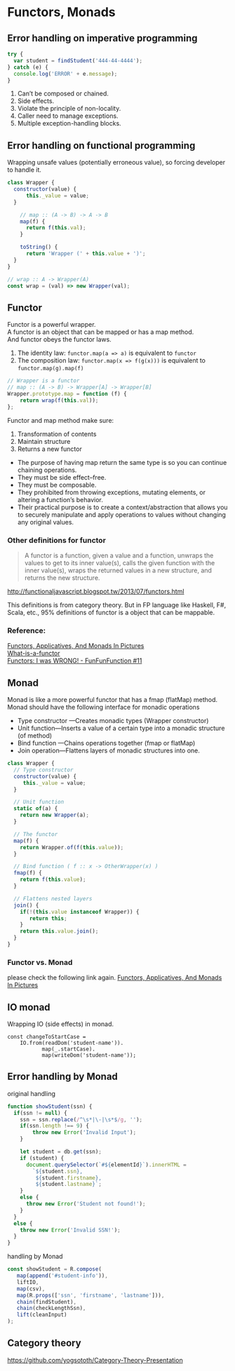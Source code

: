 # Functors, Monads
## Error handling on imperative programming

```javascript
try {
  var student = findStudent('444-44-4444');
} catch (e) {
  console.log('ERROR' + e.message);
}
```

1. Can’t be composed or chained.
2. Side effects.
3. Violate the principle of non-locality.
4. Caller need to manage exceptions.
5. Multiple exception-handling blocks.

## Error handling on functional programming
Wrapping unsafe values (potentially erroneous value), so forcing developer to handle it.

```javascript
class Wrapper {
  constructor(value) {
      this._value = value;
  }

    // map :: (A -> B) -> A -> B
    map(f) {
      return f(this.val);
    }

    toString() {
      return 'Wrapper (' + this.value + ')';
  }
}

// wrap :: A -> Wrapper(A)
const wrap = (val) => new Wrapper(val);
```


## Functor
Functor is a powerful wrapper.  
A functor is an object that can be mapped or has a map method.  
And functor obeys the functor laws.  
1. The identity law: `functor.map(a => a)` is equivalent to `functor`
2. The composition law: `functor.map(x => f(g(x)))` is equivalent to `functor.map(g).map(f)`

```javascript
// Wrapper is a functor
// map :: (A -> B) -> Wrapper[A] -> Wrapper[B]
Wrapper.prototype.map = function (f) {
    return wrap(f(this.val));
};
```

Functor and map method make sure:
1. Transformation of contents
2. Maintain structure
3. Returns a new functor

* The purpose of having map return the same type is so you can continue chaining operations.
* They must be side effect–free.
* They must be composable.
* They prohibited from throwing exceptions, mutating elements, or altering a function’s behavior.
* Their practical purpose is to create a context/abstraction that allows you to securely manipulate and apply operations to values without changing any original values.


### Other definitions for functor
> A functor is a function, given a value and a function, unwraps the values to get to its inner value(s), calls the given function with the inner value(s), wraps the returned values in a new structure, and returns the new structure.

http://functionaljavascript.blogspot.tw/2013/07/functors.html

This definitions is from category theory. But in FP language like Haskell, F#, Scala, etc., 95% definitions of functor is a object that can be mappable.

### Reference:  
[Functors, Applicatives, And Monads In Pictures](http://adit.io/posts/2013-04-17-functors,_applicatives,_and_monads_in_pictures.html)  
[What-is-a-functor](https://medium.com/@dtinth/what-is-a-functor-dcf510b098b6)  
[Functors: I was WRONG! - FunFunFunction #11](https://www.youtube.com/watch?v=DisD9ftUyCk)


## Monad
Monad is like a more powerful functor that has a fmap (flatMap) method.  
Monad should have the following interface for monadic operations
* Type constructor —Creates monadic types (Wrapper constructor)
* Unit function—Inserts a value of a certain type into a monadic structure (of method)
* Bind function —Chains operations together (fmap or flatMap)
* Join operation—Flattens layers of monadic structures into one.

```javascript
class Wrapper {
  // Type constructor
  constructor(value) {
     this._value = value;
  }

  // Unit function
  static of(a) {
    return new Wrapper(a);
  }

  // The functor
  map(f) {
    return Wrapper.of(f(this.value));
  }

  // Bind function ( f :: x -> OtherWrapper(x) )
  fmap(f) {
    return f(this.value);
  }

  // Flattens nested layers
  join() {
    if(!(this.value instanceof Wrapper)) {
       return this;
    }
    return this.value.join();
  }
}
```

### Functor vs. Monad
please check the following link again.
[Functors, Applicatives, And Monads In Pictures](http://adit.io/posts/2013-04-17-functors,_applicatives,_and_monads_in_pictures.html)


## IO monad
Wrapping IO (side effects) in monad.
```
const changeToStartCase =
    IO.from(readDom('student-name')).
           map(_.startCase).
           map(writeDom('student-name'));
```

## Error handling by Monad
original handling
```javascript
function showStudent(ssn) {
  if(ssn != null) {
    ssn = ssn.replace(/^\s*|\-|\s*$/g, '');
    if(ssn.length !== 9) {
        throw new Error('Invalid Input');
    }

    let student = db.get(ssn);
    if (student) {
      document.querySelector(`#${elementId}`).innerHTML =
        `${student.ssn},
         ${student.firstname},
         ${student.lastname}`;
    }
    else {
      throw new Error('Student not found!');
    }
  }
  else {
    throw new Error('Invalid SSN!');
  }
}
```

handling by Monad
```javascript
const showStudent = R.compose(
   map(append('#student-info')),
   liftIO,
   map(csv),
   map(R.props(['ssn', 'firstname', 'lastname'])),
   chain(findStudent),
   chain(checkLengthSsn),
   lift(cleanInput)
);
```

## Category theory
https://github.com/yogsototh/Category-Theory-Presentation
